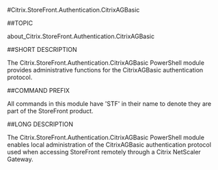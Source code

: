 #Citrix.StoreFront.Authentication.CitrixAGBasic
##TOPIC
about_Citrix.StoreFront.Authentication.CitrixAGBasic
##SHORT DESCRIPTION
The Citrix.StoreFront.Authentication.CitrixAGBasic PowerShell module provides administrative functions for the CitrixAGBasic authentication protocol.
##COMMAND PREFIX
All commands in this module have 'STF' in their name to denote they are part of the StoreFront product.
##LONG DESCRIPTION
The Citrix.StoreFront.Authentication.CitrixAGBasic PowerShell module enables local administration of the CitrixAGBasic authentication protocol used when accessing StoreFront remotely through a Citrix NetScaler Gateway.
